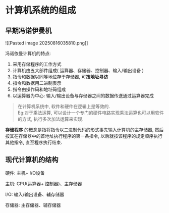 # 计算机系统的组成

## 早期冯诺伊曼机

![[Pasted image 20250816035810.png]]

冯诺依曼计算机的特点:

1. 采用存储程序的工作方式
2. 计算机由五大部件组成( 运算器、存储器、控制器、输入/输出设备 )
3. 指令和数据以同等地位存于存储器, 可**按地址寻访**
4. 指令和数据用二进制表示
5. 指令由操作码和地址码组成
6. 以运算器为中心: 输入/输出设备与存储器之间的数据传送通过运算器完成

> 在计算机系统中, 软件和硬件在逻辑上是等效的. <BR>
> Eg:对于乘法运算, 可以设计一个专门的硬件电路实现乘法运算也可以用软件的方式, 执行多次加法运算来实现.

**存储程序**
的概念是指将指令以二进制代码的形式事先输入计算机的主存储器,
然后按其在存储器中的首地址执行程序的第一条指令,
以后就按该程序的规定顺序执行其他指令, 直至程序执行结束.

## 现代计算机的结构

硬件: 主机+ I/O设备

主机: CPU(运算器+ 控制器)、主存储器

I/O: 输入/输出设备、辅存储器

存储器: 主存储器、辅存储器
